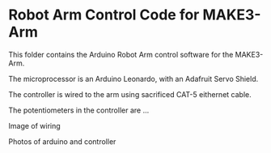 # Robot Arm Control Code for MAKE3-Arm

This folder contains the Arduino Robot Arm control software for the MAKE3-Arm.

The microprocessor is an Arduino Leonardo, with an Adafruit Servo Shield.

The controller is wired to the arm using sacrificed CAT-5 eithernet cable.

The potentiometers in the controller are ...

Image of wiring

Photos of arduino and controller



